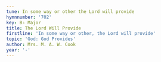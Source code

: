 ```yaml
---
tune: In some way or other the Lord will provide
hymnnumber: '702'
key: B♭ Major
title: The Lord Will Provide
firstline: 'In some way or other, the Lord will provide'
topic: 'God: God Provides'
author: Mrs. M. A. W. Cook
year: '-'
---
```

